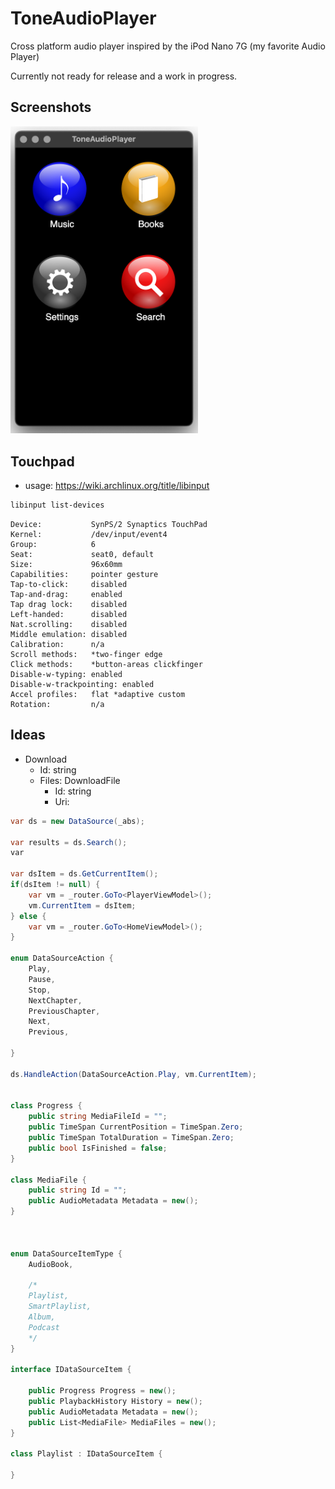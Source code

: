 # ToneAudioPlayer
Cross platform audio player inspired by the iPod Nano 7G (my favorite Audio Player)

Currently not ready for release and a work in progress. 

## Screenshots

<img src="doc/img/ToneAudioPlayer_screenshot.png" width="300" alt="Tone Audio Player" />

## Touchpad
- usage: https://wiki.archlinux.org/title/libinput
```bash
libinput list-devices
```

```
Device:           SynPS/2 Synaptics TouchPad
Kernel:           /dev/input/event4
Group:            6
Seat:             seat0, default
Size:             96x60mm
Capabilities:     pointer gesture
Tap-to-click:     disabled
Tap-and-drag:     enabled
Tap drag lock:    disabled
Left-handed:      disabled
Nat.scrolling:    disabled
Middle emulation: disabled
Calibration:      n/a
Scroll methods:   *two-finger edge 
Click methods:    *button-areas clickfinger 
Disable-w-typing: enabled
Disable-w-trackpointing: enabled
Accel profiles:   flat *adaptive custom
Rotation:         n/a
```


## Ideas
- Download
  - Id: string
  - Files: DownloadFile
    - Id: string
    - Uri: 


```c#
var ds = new DataSource(_abs);

var results = ds.Search();
var 

var dsItem = ds.GetCurrentItem();
if(dsItem != null) {
    var vm = _router.GoTo<PlayerViewModel>();
    vm.CurrentItem = dsItem;
} else {
    var vm = _router.GoTo<HomeViewModel>();
}

enum DataSourceAction {
    Play,
    Pause,
    Stop,
    NextChapter,
    PreviousChapter,
    Next,
    Previous,
    
}

ds.HandleAction(DataSourceAction.Play, vm.CurrentItem);


class Progress {
    public string MediaFileId = "";
    public TimeSpan CurrentPosition = TimeSpan.Zero;
    public TimeSpan TotalDuration = TimeSpan.Zero;
    public bool IsFinished = false;
}

class MediaFile {
    public string Id = "";
    public AudioMetadata Metadata = new();
}



enum DataSourceItemType {
    AudioBook,
    
    /*
    Playlist,
    SmartPlaylist,
    Album,
    Podcast
    */
}

interface IDataSourceItem {
    
    public Progress Progress = new();
    public PlaybackHistory History = new();
    public AudioMetadata Metadata = new();
    public List<MediaFile> MediaFiles = new();  
}

class Playlist : IDataSourceItem {
    
}

```